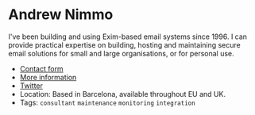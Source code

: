 # Andrew Nimmo

I've been building and using Exim-based email systems since 1996. I can provide practical expertise on building, hosting and maintaining secure email solutions for small and large organisations, or for personal use.

* [Contact form](https://andrew.nimmo.dev/get-in-contact/?utm_source=exim&utm_medium=link&utm_campaign=general)
* [More information](https://andrew.nimmo.dev/custom-email-solutions-for-business-exim-mail-server/?utm_source=exim&utm_medium=link&utm_campaign=general)
* [Twitter](https://twitter.com/andrewnimmo)
* Location: Based in Barcelona, available throughout EU and UK.
* Tags: `consultant` `maintenance` `monitoring` `integration`